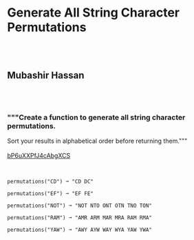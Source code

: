# Generate All String Character Permutations
<br><br>
## Mubashir Hassan 
<br><br>
### """Create a function to generate all string character permutations.
Sort your results in alphabetical order before returning them."""
<br><br>
[bP6uXXPfJ4cAbgXCS](https://edabit.com/challenge/bP6uXXPfJ4cAbgXCS)
<br><br>
```permutations("AB") ➞ "AB BA"

permutations("CD") ➞ "CD DC"

permutations("EF") ➞ "EF FE"

permutations("NOT") ➞ "NOT NTO ONT OTN TNO TON"

permutations("RAM") ➞ "AMR ARM MAR MRA RAM RMA"

permutations("YAW") ➞ "AWY AYW WAY WYA YAW YWA"
```

<br><br>
